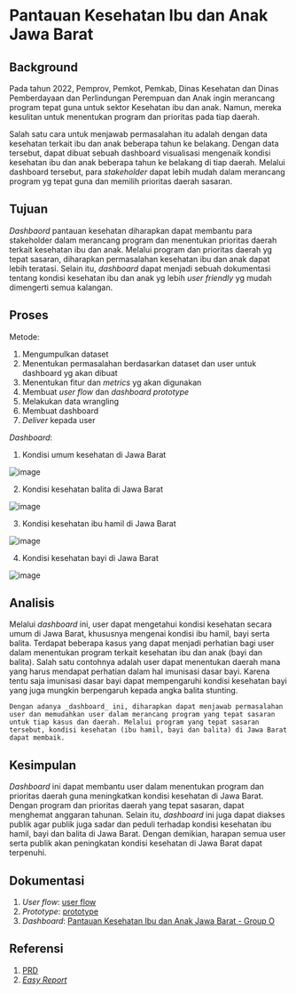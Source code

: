 # Pantauan Kesehatan Ibu dan Anak Jawa Barat

## Background
  Pada tahun 2022, Pemprov, Pemkot, Pemkab, Dinas Kesehatan dan Dinas Pemberdayaan dan Perlindungan Perempuan dan Anak ingin merancang program tepat guna untuk sektor Kesehatan ibu dan anak. Namun, mereka kesulitan untuk menentukan program dan prioritas pada tiap daerah.
  
  Salah satu cara untuk menjawab permasalahan itu adalah dengan data kesehatan terkait ibu dan anak beberapa tahun ke belakang. Dengan data tersebut, dapat dibuat sebuah dashboard visualisasi mengenaik kondisi kesehatan ibu dan anak beberapa tahun ke belakang di tiap daerah. Melalui dashboard tersebut, para _stakeholder_ dapat lebih mudah dalam merancang program yg tepat guna dan memilih prioritas daerah sasaran.

## Tujuan
  _Dashbaord_ pantauan kesehatan diharapkan dapat membantu para stakeholder dalam merancang program dan menentukan prioritas daerah terkait kesehatan ibu dan anak. Melalui program dan prioritas daerah yg tepat sasaran, diharapkan permasalahan kesehatan ibu dan anak dapat lebih teratasi. Selain itu, _dashboard_ dapat menjadi sebuah dokumentasi tentang kondisi kesehatan ibu dan anak yg lebih _user friendly_ yg mudah dimengerti semua kalangan.

## Proses
Metode:
1.	Mengumpulkan dataset
2.	Menentukan permasalahan berdasarkan dataset dan user untuk dashboard yg akan dibuat
3.	Menentukan fitur dan _metrics_ yg akan digunakan
4.	Membuat _user flow_ dan _dashboard prototype_
5.	Melakukan data wrangling
6.	Membuat dashboard
7.	_Deliver_ kepada user

_Dashboard_:
1. Kondisi umum kesehatan di Jawa Barat

![image](https://user-images.githubusercontent.com/52657638/189533320-fb4156b0-6c3d-45a7-9f86-ed5d17a969f3.png)

2. Kondisi kesehatan balita di Jawa Barat

![image](https://user-images.githubusercontent.com/52657638/189533327-c65a9aa9-011f-4d2d-a1a5-711ea370590d.png)

3. Kondisi kesehatan ibu hamil di Jawa Barat

![image](https://user-images.githubusercontent.com/52657638/189533352-6ab2da51-fd56-4b07-bf33-16dba112f4e5.png)

4. Kondisi kesehatan bayi di Jawa Barat

![image](https://user-images.githubusercontent.com/52657638/189533332-db09668a-6525-4f84-9497-0be7170aaadf.png)

## Analisis
  Melalui _dashboard_ ini, user dapat mengetahui kondisi kesehatan secara umum di Jawa Barat, khususnya mengenai kondisi ibu hamil, bayi serta balita. Terdapat beberapa kasus yang dapat menjadi perhatian bagi user dalam menentukan program terkait kesehatan ibu dan anak (bayi dan balita). Salah satu contohnya adalah user dapat menentukan daerah mana yang harus mendapat perhatian dalam hal imunisasi dasar bayi. Karena tentu saja imunisasi dasar bayi dapat mempengaruhi kondisi kesehatan bayi yang juga mungkin berpengaruh kepada angka balita stunting.
	
	Dengan adanya _dashboard_ ini, diharapkan dapat menjawab permasalahan user dan memudahkan user dalam merancang program yang tepat sasaran untuk tiap kasus dan daerah. Melalui program yang tepat sasaran tersebut, kondisi kesehatan (ibu hamil, bayi dan balita) di Jawa Barat dapat membaik.

## Kesimpulan
  _Dashboard_ ini dapat membantu user dalam menentukan program dan prioritas daerah guna meningkatkan kondisi kesehatan di Jawa Barat. Dengan program dan prioritas daerah yang tepat sasaran, dapat menghemat anggaran tahunan. Selain itu, _dashboard_ ini juga dapat diakses publik agar publik juga sadar dan peduli terhadap kondisi kesehatan ibu hamil, bayi dan balita di Jawa Barat. Dengan demikian, harapan semua user serta publik akan peningkatan kondisi kesehatan di Jawa Barat dapat terpenuhi.

## Dokumentasi
1. _User flow_: [user flow](https://drive.google.com/file/d/1gPf86CHcM_Y4nIL28fG0Koo2t9O114J3/view?usp=sharing)
2. _Prototype_: [prototype](https://drive.google.com/file/d/1VtZ8GuxT0vyDHgn0-8QutizBo5dHzp7a/view?usp=sharing)
3. _Dashboard_: [Pantauan Kesehatan Ibu dan Anak Jawa Barat - Group O](https://public.tableau.com/views/MVP-KelompokOProjectLabBI/HalamanAwal?:language=en-US&:display_count=n&:origin=viz_share_link)

## Referensi
1. [PRD](https://drive.google.com/file/d/1DPJM9EpdLNSP-7qnPPvNeWqvTqRgyild/view)
2. [_Easy Report_](https://drive.google.com/file/d/1p6gCfY1iQO_Nf4zktzOabuIg8zAEltp0/view)


